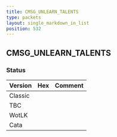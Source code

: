 ```yaml
---
title: CMSG_UNLEARN_TALENTS
type: packets
layout: single_markdown_in_list
position: 532
---
```


## CMSG_UNLEARN_TALENTS

### Status

Version | Hex | Comment
---------- | ---------- | ---------- 
Classic |  |  
TBC |  |  
WotLK |  |  
Cata |  |  
